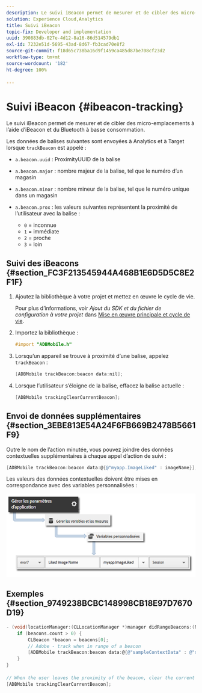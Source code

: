 ```yaml
---
description: Le suivi iBeacon permet de mesurer et de cibler des micro-emplacements à l’aide d’iBeacon et du Bluetooth à basse consommation.
solution: Experience Cloud,Analytics
title: Suivi iBeacon
topic-fix: Developer and implementation
uuid: 390883db-027e-4d12-8a16-86d514579db1
exl-id: 7232e51d-5695-43ad-8d67-fb3cad70e8f2
source-git-commit: f18d65c738ba16d9f1459ca485d87be708cf23d2
workflow-type: tm+mt
source-wordcount: '182'
ht-degree: 100%

---
```


# Suivi iBeacon {#ibeacon-tracking}

Le suivi iBeacon permet de mesurer et de cibler des micro-emplacements à l’aide d’iBeacon et du Bluetooth à basse consommation.

Les données de balises suivantes sont envoyées à Analytics et à Target lorsque `trackBeacon` est appelé :

* `a.beacon.uuid` : ProximityUUID de la balise
* `a.beacon.major` : nombre majeur de la balise, tel que le numéro d’un magasin
* `a.beacon.minor` : nombre mineur de la balise, tel que le numéro unique dans un magasin
* `a.beacon.prox` : les valeurs suivantes représentent la proximité de l’utilisateur avec la balise :

   * `0` = inconnue
   * `1` = immédiate
   * `2` = proche
   * `3` = loin

## Suivi des iBeacons {#section_FC3F213545944A468B1E6D5D5C8E2F1F}

1. Ajoutez la bibliothèque à votre projet et mettez en œuvre le cycle de vie.

   Pour plus d’informations, voir *Ajout du SDK et du fichier de configuration à votre projet* dans [Mise en œuvre principale et cycle de vie](/help/ios/getting-started/dev-qs.md).
1. Importez la bibliothèque :

   ```objective-c
   #import "ADBMobile.h"
   ```

1. Lorsqu’un appareil se trouve à proximité d’une balise, appelez `trackBeacon` :

   ```objective-c
   [ADBMobile trackBeacon:beacon data:nil];
   ```

1. Lorsque l’utilisateur s’éloigne de la balise, effacez la balise actuelle :

   ```objective-c
   [ADBMobile trackingClearCurrentBeacon];
   ```

## Envoi de données supplémentaires {#section_3EBE813E54A24F6FB669B2478B5661F9}

Outre le nom de l’action minutée, vous pouvez joindre des données contextuelles supplémentaires à chaque appel d’action de suivi :

```objective-c
[ADBMobile trackBeacon:beacon data:@{@"myapp.ImageLiked" : imageName}];
```

Les valeurs des données contextuelles doivent être mises en correspondance avec des variables personnalisées :

![](assets/map-variable-context-ltv.png)

## Exemples {#section_9749238BCBC148998CB18E97D7670D19}

```objective-c
- (void)locationManager:(CLLocationManager *)manager didRangeBeacons:(NSArray *)beacons inRegion:(CLBeaconRegion *)region { 
    if (beacons.count > 0) { 
        CLBeacon *beacon = beacons[0]; 
        // Adobe - track when in range of a beacon 
        [ADBMobile trackBeacon:beacon data:@{@"sampleContextData" : @"sampleContextDataVal"}]; 
    } 
} 
 
// When the user leaves the proximity of the beacon, clear the current beacon 
[ADBMobile trackingClearCurrentBeacon];
```
